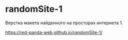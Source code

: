 # randomSite-1

Верстка макета найденного на просторах интернета 1.

https://red-panda-web.github.io/randomSite-1/
